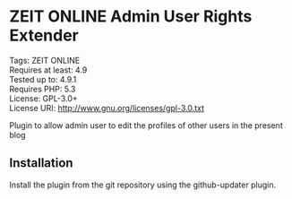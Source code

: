 # ZEIT ONLINE Admin User Rights Extender
Tags: ZEIT ONLINE  
Requires at least: 4.9  
Tested up to: 4.9.1  
Requires PHP: 5.3   
License: GPL-3.0+  
License URI: http://www.gnu.org/licenses/gpl-3.0.txt  

Plugin to allow admin user to edit the profiles of other users in the present blog

## Installation
Install the plugin from the git repository using the github-updater plugin.

